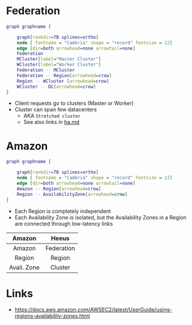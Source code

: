 # Federation

```dot
graph graphname {

    graph[rankdir=TB splines=ortho]
    node [ fontname = "Cambria" shape = "record" fontsize = 12]
    edge [dir=both arrowhead=none arrowtail=none]
    Federation
    MCluster[label="Master Cluster"]
    WCluster[label="Worker Cluster"]
    Federation -- MCluster
    Federation -- Region[arrowhead=crow]
    Region -- WCluster [arrowhead=crow]
    WCluster -- DC[arrowhead=crow]
}
```

- Client requests go to clusters (Master or Worker)
- Cluster can span few datacenters
  - AKA `Stretched cluster`
  - See also links in [ha.md](ha.md)

# Amazon

```dot
graph graphname {

    graph[rankdir=TB splines=ortho]
    node [ fontname = "Cambria" shape = "record" fontsize = 12]
    edge [dir=both arrowhead=none arrowtail=none]
    Amazon -- Region[arrowhead=crow]
    Region -- AvailabilityZone[arrowhead=crow]
}
```

- Each Region is completely independent
- Each Availability Zone is isolated, but the Availability Zones in a Region are connected through low-latency links

|  Amazon | Heeus     |
|:-------:|:---------:|
| Amazon     |Federation |
| Region     |Region     |
| Avail. Zone| Cluster   |


# Links

- https://docs.aws.amazon.com/AWSEC2/latest/UserGuide/using-regions-availability-zones.html


